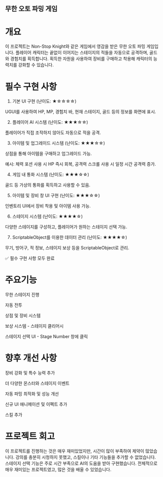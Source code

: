 ## 무한 오토 파밍 게임
# 개요

이 프로젝트는 Non-Stop Knight와 같은 게임에서 영감을 받은 무한 오토 파밍 게임입니다.
플레이어 캐릭터는 끝없이 이어지는 스테이지의 적들을 자동으로 공격하며, 골드와 경험치를 획득합니다.
획득한 자원을 사용하여 장비를 구매하고 착용해 캐릭터의 능력치를 강화할 수 있습니다.

# 필수 구현 사항
1. 기본 UI 구현 (난이도: ★☆☆☆☆)

UGUI를 사용하여 HP, MP, 경험치 바, 현재 스테이지, 골드 등의 정보를 화면에 표시.

2. 플레이어 AI 시스템 (난이도: ★★★☆☆)

플레이어가 직접 조작하지 않아도 자동으로 적을 공격.

3. 아이템 및 업그레이드 시스템 (난이도: ★★★☆☆)

상점을 통해 아이템을 구매하고 업그레이드 가능.

예시: 체력 포션 사용 시 HP 즉시 회복, 공격력 스크롤 사용 시 일정 시간 공격력 증가.

4. 게임 내 통화 시스템 (난이도: ★★★☆☆)

골드 등 가상의 통화를 획득하고 사용할 수 있음.

5. 아이템 및 장비 창 UI 구현 (난이도: ★★★☆☆)

인벤토리 UI에서 장비 착용 및 아이템 사용 가능.

6. 스테이지 시스템 (난이도: ★★★★☆)

다양한 스테이지를 구성하고, 플레이어가 원하는 스테이지 선택 가능.

7. ScriptableObject를 이용한 데이터 관리 (난이도: ★★★★☆)

무기, 방어구, 적 정보, 스테이지 보상 등을 ScriptableObject로 관리.

✅ 필수 구현 사항 모두 완료

# 주요기능
무한 스테이지 진행

자동 전투

상점 및 장비 시스템

보상 시스템 - 스테이지 클리어시

스테이지 선택 UI - Stage Number 창에 클릭

# 향후 개선 사항

장비 강화 및 특수 능력 추가

더 다양한 몬스터와 스테이지 이벤트

자동 파밍 최적화 및 성능 개선

신규 UI 애니메이션 및 이펙트 추가

스킬 추가

# 프로젝트 회고

이 프로젝트를 진행하는 것은 매우 재미있었지만, 시간이 많이 부족하여 제약이 많았습니다.
강의를 충분히 시청하지 못했고, 스킬이나 기타 기능들을 추가할 수 없었습니다.
스테이지 선택 기능은 주로 시간 부족으로 AI의 도움을 받아 구현했습니다.
전체적으로 매우 재미있는 프로젝트였고, 많은 것을 배울 수 있었습니다.